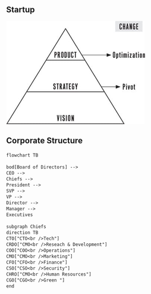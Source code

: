 ## Startup

![image-20231228212937063](./assets/image-20231228212937063.png)

## Corporate Structure

```mermaid
flowchart TB

bod[Board of Directors] -->
CEO -->
Chiefs -->
President -->
SVP -->
VP -->
Director -->
Manager -->
Executives

subgraph Chiefs
direction TB
CTO["CTO<br />Tech"]
CRDO["CMO<br />Reseach & Development"]
COO["COO<br />Operations"]
CMO["CMO<br />Marketing"]
CFO["CFO<br />Finance"]
CSO["CSO<br />Security"]
CHRO["CMO<br />Human Resources"]
CGO["CGO<br />Green "]
end
```



